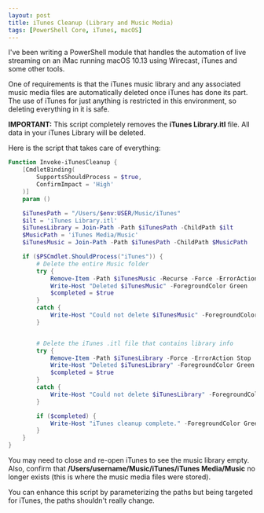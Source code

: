 ```yaml
---
layout: post
title: iTunes Cleanup (Library and Music Media)
tags: [PowerShell Core, iTunes, macOS]
---
```


I've been writing a PowerShell module that handles the automation of live streaming on an iMac running macOS 10.13 using Wirecast, iTunes and some other tools.

One of requirements is that the iTunes music library and any associated music media files are automatically deleted once iTunes has done its part. The use of iTunes for just anything is restricted in this environment, so deleting everything in it is safe.

**IMPORTANT:** This script completely removes the **iTunes Library.itl** file. All data in your iTunes Library will be deleted. 

Here is the script that takes care of everything:

```powershell
Function Invoke-iTunesCleanup {
    [CmdletBinding(
        SupportsShouldProcess = $true,
        ConfirmImpact = 'High'
    )]
    param ()

    $iTunesPath = "/Users/$env:USER/Music/iTunes"
    $ilt = 'iTunes Library.itl'
    $iTunesLibrary = Join-Path -Path $iTunesPath -ChildPath $ilt
    $MusicPath = 'iTunes Media/Music'
    $iTunesMusic = Join-Path -Path $iTunesPath -ChildPath $MusicPath

    if ($PSCmdlet.ShouldProcess("iTunes")) {
        # Delete the entire Music folder
        try {
            Remove-Item -Path $iTunesMusic -Recurse -Force -ErrorAction Stop
            Write-Host "Deleted $iTunesMusic" -ForegroundColor Green
            $completed = $true
        }
        catch {
            Write-Host "Could not delete $iTunesMusic" -ForegroundColor Red
        }


        # Delete the iTunes .itl file that contains library info
        try {
            Remove-Item -Path $iTunesLibrary -Force -ErrorAction Stop
            Write-Host "Deleted $iTunesLibrary" -ForegroundColor Green
            $completed = $true
        }
        catch {
            Write-Host "Could not delete $iTunesLibrary" -ForegroundColor Red
        }

        if ($completed) {
            Write-Host "iTunes cleanup complete." -ForegroundColor Green
        }
    }
}
```

You may need to close and re-open iTunes to see the music library empty. Also, confirm that **/Users/username/Music/iTunes/iTunes Media/Music** no longer exists (this is where the music media files were stored).

You can enhance this script by parameterizing the paths but being targeted for iTunes, the paths shouldn't really change.
